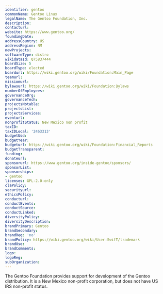 ```yaml
---
identifier: gentoo
commonName: Gentoo Linux
legalName: The Gentoo Foundation, Inc.
description:
contacturl:
website: https://www.gentoo.org/
foundingDate:
addressCountry: US
addressRegion: NM
newProjects:
softwareType: distro
wikidataId: Q75837444
boardSize: 5
boardType: elected
boardurl: https://wiki.gentoo.org/wiki/Foundation:Main_Page
teamurl:
missionurl:
bylawsurl: https://wiki.gentoo.org/wiki/Foundation:Bylaws
numberOfEmployees:
governanceOrg:
governanceTech:
projectsNotable:
projectsList:
projectsServices:
eventurl:
nonprofitStatus: New Mexico non profit
taxID:
taxIDLocal: '2463313'
budgetUsd:
budgetYear:
budgeturl: https://wiki.gentoo.org/wiki/Foundation:Financial_Reports
budgetTransparent:
funding:
donateurl:
sponsorurl: https://www.gentoo.org/inside-gentoo/sponsors/
sponsorList:
sponsorships:
- gentoo
licenses: GPL-2.0-only
claPolicy:
securityurl:
ethicsPolicy:
conducturl:
conductEvents:
conductSource:
conductLinked:
diversityPolicy:
diversityDescription:
brandPrimary: Gentoo
brandSecondary:
brandReg: 'no'
brandPolicy: https://wiki.gentoo.org/wiki/User:SwifT/trademark
brandUse:
brandComments:
logo:
logoReg:
subOrganization:
---
```


The Gentoo Foundation provides support for development of the Gentoo distribution.  It is a New Mexico non-profit corporation, but does not have US IRS non-profit status.
